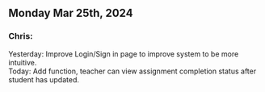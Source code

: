

## Monday Mar 25th, 2024

### Chris:

Yesterday: Improve Login/Sign in page to improve system to be more intuitive.\
Today: Add function, teacher can view assignment completion status after student has updated.
